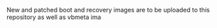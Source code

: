 New and patched boot and recovery images are to be uploaded to this repository as well as vbmeta ima
